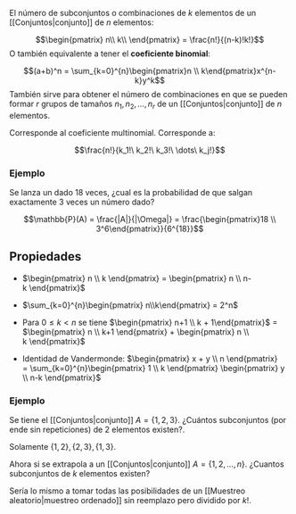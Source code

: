 
El número de subconjuntos o combinaciones de $k$ elementos de un [[Conjuntos|conjunto]] de $n$ elementos: 

$$\begin{pmatrix}
n\\ 
k\\
\end{pmatrix} = \frac{n!}{(n-k)!k!}$$ 
O también equivalente a tener el **coeficiente binomial**: 

$$(a+b)^n = \sum_{k=0}^{n}\begin{pmatrix}n \\ k\end{pmatrix}x^{n-k}y^k$$ 
También sirve para obtener el número de combinaciones en que se pueden formar $r$ grupos de tamaños $n_1, n_2, \dots, n_r$ de un [[Conjuntos|conjunto]] de $n$ elementos. 

Corresponde al coeficiente multinomial. Corresponde a: 

$$\frac{n!}{k_1!\ k_2!\ k_3!\ \dots\ k_j!}$$ 

### Ejemplo

Se lanza un dado 18 veces, ¿cual es la probabilidad de que salgan exactamente 3 veces un número dado? 

$$\mathbb{P}(A) = \frac{|A|}{|\Omega|} = \frac{\begin{pmatrix}18 \\ 3^6\end{pmatrix}}{6^{18}}$$ 
## Propiedades 

- $\begin{pmatrix} n \\ k \end{pmatrix} = \begin{pmatrix} n \\ n-k \end{pmatrix}$

- $\sum_{k=0}^{n}\begin{pmatrix} n\\k\end{pmatrix} = 2^n$ 
- Para $0\leq k < n$ se tiene $\begin{pmatrix} n+1 \\ k + 1\end{pmatrix}$  = $\begin{pmatrix} n \\ k+1 \end{pmatrix} + \begin{pmatrix} n \\ k \end{pmatrix}$ 

- Identidad de Vandermonde: $\begin{pmatrix} x + y \\ n \end{pmatrix} = \sum_{k=0}^{n}\begin{pmatrix} 1 \\ k \end{pmatrix} \begin{pmatrix} y \\ n-k \end{pmatrix}$ 



### Ejemplo

Se tiene el [[Conjuntos|conjunto]] $A=\lbrace 1,2,3\rbrace$. ¿Cuántos subconjuntos (por ende sin repeticiones) de 2 elementos existen?. 

Solamente $\lbrace 1,2\rbrace , \lbrace 2,3\rbrace, \lbrace 1,3\rbrace$. 

Ahora si se extrapola a un [[Conjuntos|conjunto]] $A=\lbrace 1,2,\dots, n\rbrace$. ¿Cuantos subconjuntos de $k$ elementos existen? 

Sería lo mismo a tomar todas las posibilidades de un [[Muestreo aleatorio|muestreo ordenado]] sin reemplazo pero dividido por $k!$. 